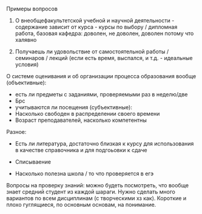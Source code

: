 Примеры вопросов

1. О внеобщефакультетской учебной и научной деятельности - содержание зависит от курса - курсы по выбору / дипломная работа, базовая кафедра: доволен, не доволен, доволен потому что халявно

2. Получаешь ли удовольствие от самостоятельной работы / семинаров / лекций (если есть время, выспался, и т.д. - идеальные условия)

<!-- Опрос должен быть интересным - в его процессе опрашиваемый должен получать информацию. Это может быть из-за того что вопросы интересные сами по себе, или можно рассказывать что-то интересное рядом с вопросами -->

О системе оценивания и об организации процесса образования вообще
(объективные):
- есть ли предметы с заданиями, проверяемыми раз в неделю/две
- Брс
- учитываются ли посещения
(субъективные):
- Насколько свободен в распределении своего времени
- Возраст преподавателей, насколько компетентны

Разное:

- Есть ли литература, достаточно близкая к курсу для использования в качестве справочника и для подгоьовки к сдаче

- Списываение

- Насколько полезна школа / то что проверяется в егэ

<!-- Вопросы субъективные и объективные. Объективные задать некоторому количеству первых опрашиваемых, остальным показывать результаты с просьбой проверить -->

Вопросы на проверку знаний: можно будеть посмотреть, что вообще знает средний студент из каждой шараги.
Нужно сделать много вариантов по всем дисциплинам (с творческими хз как). Короткие и плохо гуглящиеся, по основным основам, на понимание.

